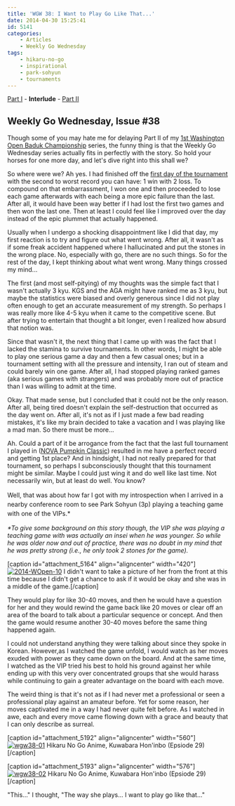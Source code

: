 ```yaml
---
title: 'WGW 38: I Want to Play Go Like That...'
date: 2014-04-30 15:25:41
id: 5141
categories:
	- Articles
	- Weekly Go Wednesday
tags:
	- hikaru-no-go
	- inspirational
	- park-sohyun
	- tournaments
---
```


[Part I](http://www.bengozen.com/1st-washington-open-baduk-championship-part/ "1st Washington Open Baduk Championship — Part I") - **Interlude** - [Part II](http://www.bengozen.com/1st-washington-open-baduk-championship-part-ii/ "1st Washington Open Baduk Championship — Part II")

## Weekly Go Wednesday, Issue #38

Though some of you may hate me for delaying Part II of my [1st Washington Open Baduk Championship](http://www.bengozen.com/1st-washington-open-baduk-championship-part/ "1st Washington Open Baduk Championship — Part I") series, the funny thing is that the Weekly Go Wednesday series actually fits in perfectly with the story. So hold your horses for one more day, and let's dive right into this shall we?

So where were we? Ah yes. I had finished off the [first day of the tournament](http://www.bengozen.com/1st-washington-open-baduk-championship-part/ "1st Washington Open Baduk Championship — Part I") with the second to worst record you can have: 1 win with 2 loss. To compound on that embarrassment, I won one and then proceeded to lose each game afterwards with each being a more epic failure than the last. After all, it would have been way better if I had lost the first two games and then won the last one. Then at least I could feel like I improved over the day instead of the epic plummet that actually happened.

Usually when I undergo a shocking disappointment like I did that day, my first reaction is to try and figure out what went wrong. After all, it wasn't as if some freak accident happened where I hallucinated and put the stones in the wrong place. No, especially with go, there are no such things. So for the rest of the day, I kept thinking about what went wrong. Many things crossed my mind...

<!--more-->

The first (and most self-pitying) of my thoughts was the simple fact that I wasn't actually 3 kyu. KGS and the AGA might have ranked me as 3 kyu, but maybe the statistics were biased and overly generous since I did not play often enough to get an accurate measurement of my strength. So perhaps I was really more like 4-5 kyu when it came to the competitive scene. But after trying to entertain that thought a bit longer, even I realized how absurd that notion was.

Since that wasn't it, the next thing that I came up with was the fact that I lacked the stamina to survive tournaments. In other words, I might be able to play one serious game a day and then a few casual ones; but in a tournament setting with all the pressure and intensity, I ran out of steam and could barely win one game. After all, I had stopped playing ranked games (aka serious games with strangers) and was probably more out of practice than I was willing to admit at the time.

Okay. That made sense, but I concluded that it could not be the only reason. After all, being tired doesn't explain the self-destruction that occurred as the day went on. After all, it's not as if I just made a few bad reading mistakes, it's like my brain decided to take a vacation and I was playing like a mad man. So there must be more...

Ah. Could a part of it be arrogance from the fact that the last full tournament I played in ([NOVA Pumpkin Classic](http://www.bengozen.com/nova-pumpkin-class-2012-intro/ "NOVA Pumpkin Classic Tournament 2012 — Introduction")) resulted in me have a perfect record and getting 1st place? And in hindsight, I had not really prepared for that tournament, so perhaps I subconsciously thought that this tournament might be similar. Maybe I could just wing it and do well like last time. Not necessarily win, but at least do well. You know?

<span style="line-height: 1.5em;">Well, that was about how far I got with my introspection when I arrived in a nearby conference room to see Park Sohyun (3p) playing a teaching game with one of the VIPs.*</span>

_*To give some background on this story though, the VIP she was playing a teaching game with was actually an insei when he was younger. So while he was older now and out of practice, there was no doubt in my mind that he was pretty strong (i.e., he only took 2 stones for the game)._

[caption id="attachment_5164" align="aligncenter" width="420"][![2014-WOpen-10](http://www.bengozen.com/wp-content/uploads/2014/04/2014-WOpen-10.jpg)](http://www.bengozen.com/wp-content/uploads/2014/04/2014-WOpen-10.jpg) I didn't want to take a picture of her from the front at this time because I didn't get a chance to ask if it would be okay and she was in a middle of the game.[/caption]

They would play for like 30-40 moves, and then he would have a question for her and they would rewind the game back like 20 moves or clear off an area of the board to talk about a particular sequence or concept. And then the game would resume another 30-40 moves before the same thing happened again.

I could not understand anything they were talking about since they spoke in Korean. However,as I watched the game unfold, I would watch as her moves exuded with power as they came down on the board. And at the same time, I watched as the VIP tried his best to hold his ground against her while ending up with this very over concentrated groups that she would harass while continuing to gain a greater advantage on the board with each move.

The weird thing is that it's not as if I had never met a professional or seen a professional play against an amateur before. Yet for some reason, her moves captivated me in a way I had never quite felt before. As I watched in awe, each and every move came flowing down with a grace and beauty that I can only describe as surreal.

[caption id="attachment_5192" align="aligncenter" width="560"][![wgw38-01](http://www.bengozen.com/wp-content/uploads/2014/04/wgw38-01.png)](http://www.bengozen.com/wp-content/uploads/2014/04/wgw38-01.png) Hikaru No Go Anime, Kuwabara Hon'inbo (Epsiode 29)[/caption]

[caption id="attachment_5193" align="aligncenter" width="576"][![wgw38-02](http://www.bengozen.com/wp-content/uploads/2014/04/wgw38-02.png)](http://www.bengozen.com/wp-content/uploads/2014/04/wgw38-02.png) Hikaru No Go Anime, Kuwabara Hon'inbo (Epsiode 29)[/caption]

"This..." I thought, "The way she plays... I want to play go like that..."